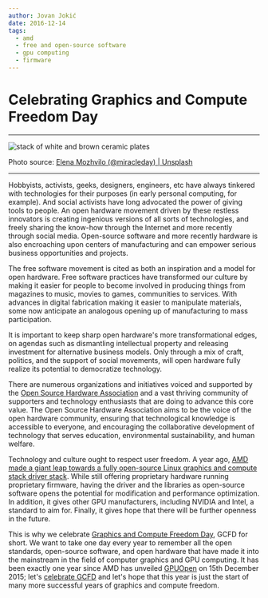 ```yaml
---
author: Jovan Jokić
date: 2016-12-14
tags:
  - amd
  - free and open-source software
  - gpu computing
  - firmware
---
```


# Celebrating Graphics and Compute Freedom Day

---

![stack of white and brown ceramic plates](https://unsplash.com/photos/E00p5ySEHmM/download?w=1920)

Photo source: [Elena Mozhvilo (@miracleday) | Unsplash](https://unsplash.com/photos/stack-of-white-and-brown-ceramic-plates-E00p5ySEHmM)

---

Hobbyists, activists, geeks, designers, engineers, etc have always tinkered with technologies for their purposes (in early personal computing, for example). And social activists have long advocated the power of giving tools to people. An open hardware movement driven by these restless innovators is creating ingenious versions of all sorts of technologies, and freely sharing the know-how through the Internet and more recently through social media. Open-source software and more recently hardware is also encroaching upon centers of manufacturing and can empower serious business opportunities and projects.

The free software movement is cited as both an inspiration and a model for open hardware. Free software practices have transformed our culture by making it easier for people to become involved in producing things from magazines to music, movies to games, communities to services. With advances in digital fabrication making it easier to manipulate materials, some now anticipate an analogous opening up of manufacturing to mass participation.

<!-- more -->

It is important to keep sharp open hardware's more transformational edges, on agendas such as dismantling intellectual property and releasing investment for alternative business models. Only through a mix of craft, politics, and the support of social movements, will open hardware fully realize its potential to democratize technology.

There are numerous organizations and initiatives voiced and supported by the [Open Source Hardware Association](https://www.oshwa.org/) and a vast thriving community of supporters and technology enthusiasts that are doing to advance this core value. The Open Source Hardware Association aims to be the voice of the open hardware community, ensuring that technological knowledge is accessible to everyone, and encouraging the collaborative development of technology that serves education, environmental sustainability, and human welfare.

Technology and culture ought to respect user freedom. A year ago, [AMD made a giant leap towards a fully open-source Linux graphics and compute stack driver stack](2016-01-17-amd-and-the-open-source-community-are-writing-history.md). While still offering proprietary hardware running proprietary firmware, having the driver and the libraries as open-source software opens the potential for modification and performance optimization. In addition, it gives other GPU manufacturers, including NVIDIA and Intel, a standard to aim for. Finally, it gives hope that there will be further openness in the future.

This is why we celebrate [Graphics and Compute Freedom Day](https://freedomday.github.io/graphicsandcompute/), GCFD for short. We want to take one day every year to remember all the open standards, open-source software, and open hardware that have made it into the mainstream in the field of computer graphics and GPU computing. It has been exactly one year since AMD has unveiled [GPUOpen](https://gpuopen.com/) on 15th December 2015; let's [celebrate GCFD](https://freedomday.github.io/graphicsandcompute/2016.html) and let's hope that this year is just the start of many more successful years of graphics and compute freedom.
